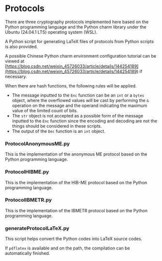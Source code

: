 # Protocols

There are three cryptography protocols implemented here based on the Python programming language and the Python charm library under the Ubuntu (24.04.1 LTS) operating system (WSL). 

A Python script for generating LaTeX files of protocols from Python scripts is also provided. 

A possible Chinese Python charm environment configuration tutorial can be viewed at [https://blog.csdn.net/weixin_45726033/article/details/144254189](https://blog.csdn.net/weixin_45726033/article/details/144254189) if necessary. 

When there are hash functions, the following rules will be applied. 

- The message inputted to the ``Enc`` function can be an ``int`` or a ``bytes`` object, where the overflowed values will be cast by performing the ``&`` operation on the message and the operand indicating the maximum value of the limited count of bits. 
- The ``str`` object is not accepted as a possible form of the message inputted to the ``Enc`` function since the encoding and decoding are not the things should be considered in these scripts. 
- The output of the ``Dec`` function is an ``int`` object. 

### ProtocolAnonymousME.py

This is the implementation of the anonymous ME protocol based on the Python programming language. 

### ProtocolHIBME.py

This is the implementation of the HIB-ME protocol based on the Python programming language. 

### ProtocolIBMETR.py

This is the implementation of the IBMETR protocol based on the Python programming language. 

### generateProtocolLaTeX.py

This script helps convert the Python codes into LaTeX source codes. 

If ``pdflatex`` is available and on the path, the compilation can be automatically finished. 
